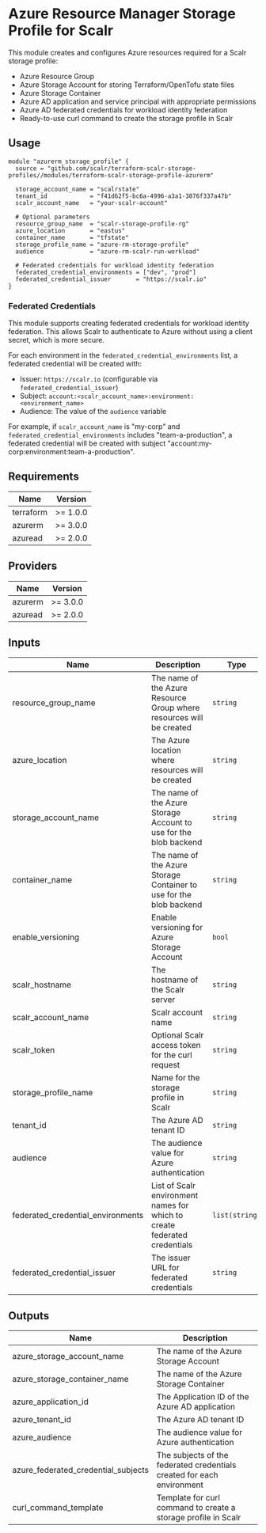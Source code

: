 # Azure Resource Manager Storage Profile for Scalr

This module creates and configures Azure resources required for a Scalr storage profile:

- Azure Resource Group
- Azure Storage Account for storing Terraform/OpenTofu state files
- Azure Storage Container
- Azure AD application and service principal with appropriate permissions
- Azure AD federated credentials for workload identity federation
- Ready-to-use curl command to create the storage profile in Scalr

## Usage

```hcl
module "azurerm_storage_profile" {
  source = "github.com/scalr/terraform-scalr-storage-profiles//modules/terraform-scalr-storage-profile-azurerm"

  storage_account_name = "scalrstate"
  tenant_id            = "f41d62f5-bc6a-4996-a3a1-3876f337a47b"
  scalr_account_name   = "your-scalr-account"

  # Optional parameters
  resource_group_name  = "scalr-storage-profile-rg"
  azure_location       = "eastus"
  container_name       = "tfstate"
  storage_profile_name = "azure-rm-storage-profile"
  audience             = "azure-rm-scalr-run-workload"

  # Federated credentials for workload identity federation
  federated_credential_environments = ["dev", "prod"]
  federated_credential_issuer       = "https://scalr.io"
}
```

### Federated Credentials

This module supports creating federated credentials for workload identity federation. This allows Scalr to authenticate to Azure without using a client secret, which is more secure.

For each environment in the `federated_credential_environments` list, a federated credential will be created with:
- Issuer: `https://scalr.io` (configurable via `federated_credential_issuer`)
- Subject: `account:<scalr_account_name>:environment:<environment_name>`
- Audience: The value of the `audience` variable

For example, if `scalr_account_name` is "my-corp" and `federated_credential_environments` includes "team-a-production", a federated credential will be created with subject "account:my-corp:environment:team-a-production".

## Requirements

| Name | Version |
|------|---------|
| terraform | >= 1.0.0 |
| azurerm | >= 3.0.0 |
| azuread | >= 2.0.0 |

## Providers

| Name | Version |
|------|---------|
| azurerm | >= 3.0.0 |
| azuread | >= 2.0.0 |

## Inputs

| Name | Description | Type | Default | Required |
|------|-------------|------|---------|:--------:|
| resource_group_name | The name of the Azure Resource Group where resources will be created | `string` | `"scalr-storage-profile-rg"` | no |
| azure_location | The Azure location where resources will be created | `string` | `"eastus"` | no |
| storage_account_name | The name of the Azure Storage Account to use for the blob backend | `string` | n/a | yes |
| container_name | The name of the Azure Storage Container to use for the blob backend | `string` | `"tfstate"` | no |
| enable_versioning | Enable versioning for Azure Storage Account | `bool` | `true` | no |
| scalr_hostname | The hostname of the Scalr server | `string` | `"scalr.io"` | no |
| scalr_account_name | Scalr account name | `string` | n/a | yes |
| scalr_token | Optional Scalr access token for the curl request | `string` | `null` | no |
| storage_profile_name | Name for the storage profile in Scalr | `string` | `"azure-rm-storage-profile"` | no |
| tenant_id | The Azure AD tenant ID | `string` | n/a | yes |
| audience | The audience value for Azure authentication | `string` | `"azure-rm-scalr-run-workload"` | no |
| federated_credential_environments | List of Scalr environment names for which to create federated credentials | `list(string)` | `[]` | no |
| federated_credential_issuer | The issuer URL for federated credentials | `string` | `"https://scalr.io"` | no |

## Outputs

| Name | Description |
|------|-------------|
| azure_storage_account_name | The name of the Azure Storage Account |
| azure_storage_container_name | The name of the Azure Storage Container |
| azure_application_id | The Application ID of the Azure AD application |
| azure_tenant_id | The Azure AD tenant ID |
| azure_audience | The audience value for Azure authentication |
| azure_federated_credential_subjects | The subjects of the federated credentials created for each environment |
| curl_command_template | Template for curl command to create a storage profile in Scalr |
